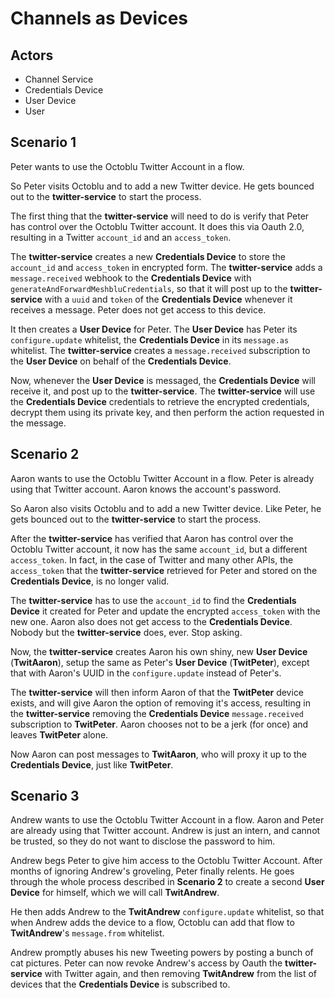 # Channels as Devices

## Actors

* Channel Service
* Credentials Device
* User Device
* User

## Scenario 1

Peter wants to use the Octoblu Twitter Account in a flow.

So Peter visits Octoblu and to add a new Twitter device. He gets bounced out to the **twitter-service** to start the process.

The first thing that the **twitter-service** will need to do is verify that Peter has control over the Octoblu Twitter account. It does this via Oauth 2.0, resulting in a Twitter `account_id` and an `access_token`.

The **twitter-service** creates a new **Credentials Device** to store the `account_id` and `access_token` in encrypted form. The **twitter-service** adds a `message.received` webhook to the **Credentials Device** with `generateAndForwardMeshbluCredentials`, so that it will post up to the **twitter-service** with a `uuid` and `token` of the **Credentials Device** whenever it receives a message. Peter does not get access to this device.

It then creates a **User Device** for Peter. The **User Device** has Peter its `configure.update` whitelist, the **Credentials Device** in its `message.as` whitelist. The **twitter-service** creates a `message.received` subscription to the **User Device** on behalf of the **Credentials Device**.

Now, whenever the **User Device** is messaged, the **Credentials Device** will receive it, and post up to the **twitter-service**. The **twitter-service** will use the **Credentials Device** credentials to retrieve the encrypted credentials, decrypt them using its private key, and then perform the action requested in the message.

## Scenario 2

Aaron wants to use the Octoblu Twitter Account in a flow. Peter is already using that Twitter account. Aaron knows the account's password.

So Aaron also visits Octoblu and to add a new Twitter device. Like Peter, he gets bounced out to the **twitter-service** to start the process.

After the **twitter-service** has verified that Aaron has control over the Octoblu Twitter account, it now has the same `account_id`, but a different `access_token`. In fact, in the case of Twitter and many other APIs, the `access_token` that the **twitter-service** retrieved for Peter and stored on the **Credentials Device**, is no longer valid.

The **twitter-service** has to use the `account_id` to find the **Credentials Device** it created for Peter and update the encrypted `access_token` with the new one. Aaron also does not get access to the **Credentials Device**. Nobody but the **twitter-service** does, ever. Stop asking.

Now, the **twitter-service** creates Aaron his own shiny, new **User Device** (**TwitAaron**), setup the same as Peter's **User Device** (**TwitPeter**), except that with Aaron's UUID in the `configure.update` instead of Peter's.

The **twitter-service** will then inform Aaron of that the **TwitPeter** device exists, and will give Aaron the option of removing it's access, resulting in the **twitter-service** removing the **Credentials Device** `message.received` subscription to **TwitPeter**. Aaron chooses not to be a jerk (for once) and leaves **TwitPeter** alone.

Now Aaron can post messages to **TwitAaron**, who will proxy it up to the **Credentials Device**, just like **TwitPeter**.

## Scenario 3

Andrew wants to use the Octoblu Twitter Account in a flow. Aaron and Peter are already using that Twitter account. Andrew is just an intern, and cannot be trusted, so they do not want to disclose the password to him.

Andrew begs Peter to give him access to the Octoblu Twitter Account. After months of ignoring Andrew's groveling, Peter finally relents. He goes through the whole process described in **Scenario 2** to create a second **User Device** for himself, which we will call **TwitAndrew**.

He then adds Andrew to the **TwitAndrew** `configure.update` whitelist, so that when Andrew adds the device to a flow, Octoblu can add that flow to **TwitAndrew**'s `message.from` whitelist.

Andrew promptly abuses his new Tweeting powers by posting a bunch of cat pictures. Peter can now revoke Andrew's access by Oauth the **twitter-service** with Twitter again, and then removing **TwitAndrew** from the list of devices that the **Credentials Device** is subscribed to.
